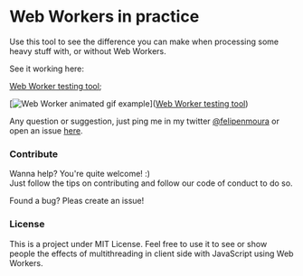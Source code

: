 # Web Workers in practice

Use this tool to see the difference you can make when processing some heavy stuff with, or without Web Workers.

See it working here:

[Web Worker testing tool](http://felipenmoura.com/demo-web-worker/);

[![Web Worker animated gif example](https://github.com/felipenmoura/demo-web-worker/blob/master/web-worker-animated-gif-example.gif)]([Web Worker testing tool](http://felipenmoura.com/demo-web-worker/))

Any question or suggestion, just ping me in my twitter [@felipenmoura](https://twitter.com/felipenmoura) or open an issue [here](https://github.com/felipenmoura/demo-web-worker/issues).  

### Contribute

Wanna help? You're quite welcome! :)  
Just follow the tips on contributing and follow our code of conduct to do so.

Found a bug? Pleas create an issue!

### License

This is a project under MIT License.
Feel free to use it to see or show people the effects of multithreading in client side with JavaScript using Web Workers.
